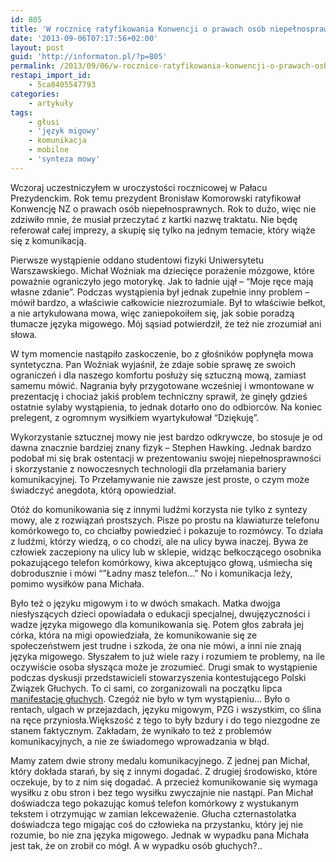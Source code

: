 ```yaml
---
id: 805
title: 'W rocznicę ratyfikowania Konwencji o prawach osób niepełnosprawnych o komunikowaniu się'
date: '2013-09-06T07:17:56+02:00'
layout: post
guid: 'http://informaton.pl/?p=805'
permalink: /2013/09/06/w-rocznice-ratyfikowania-konwencji-o-prawach-osb-niepelnosprawnych-o-komunikowaniu-sie/
restapi_import_id:
    - 5ca8405547793
categories:
    - artykuły
tags:
    - głusi
    - 'język migowy'
    - komunikacja
    - mobilne
    - 'synteza mowy'
---
```


Wczoraj uczestniczyłem w uroczystości rocznicowej w Pałacu Prezydenckim. Rok temu prezydent Bronisław Komorowski ratyfikował Konwencję NZ o prawach osób niepełnosprawnych. Rok to dużo, więc nie zdziwiło mnie, że musiał przeczytać z kartki nazwę traktatu. Nie będę referował całej imprezy, a skupię się tylko na jednym temacie, który wiąże się z komunikacją.

Pierwsze wystąpienie oddano studentowi fizyki Uniwersytetu Warszawskiego. Michał Woźniak ma dziecięce porażenie mózgowe, które poważnie ograniczyło jego motorykę. Jak to ładnie ujął – “Moje ręce mają własne zdanie”. Podczas wystąpienia był jednak zupełnie inny problem – mówił bardzo, a właściwie całkowicie niezrozumiale. Był to właściwie bełkot, a nie artykułowana mowa, więc zaniepokoiłem się, jak sobie poradzą tłumacze języka migowego. Mój sąsiad potwierdził, że też nie zrozumiał ani słowa.

W tym momencie nastąpiło zaskoczenie, bo z głośników popłynęła mowa syntetyczna. Pan Woźniak wyjaśnił, że zdaje sobie sprawę ze swoich ograniczeń i dla naszego komfortu posłuży się sztuczną mową, zamiast samemu mówić. Nagrania były przygotowane wcześniej i wmontowane w prezentację i chociaż jakiś problem techniczny sprawił, że ginęły gdzieś ostatnie sylaby wystąpienia, to jednak dotarło ono do odbiorców. Na koniec prelegent, z ogromnym wysiłkiem wyartykułował “Dziękuję”.

Wykorzystanie sztucznej mowy nie jest bardzo odkrywcze, bo stosuje je od dawna znacznie bardziej znany fizyk – Stephen Hawking. Jednak bardzo podobał mi się brak ostentacji w prezentowaniu swojej niepełnosprawności i skorzystanie z nowoczesnych technologii dla przełamania bariery komunikacyjnej. To Przełamywanie nie zawsze jest proste, o czym może świadczyć anegdota, którą opowiedział.

Otóż do komunikowania się z innymi ludźmi korzysta nie tylko z syntezy mowy, ale z rozwiązań prostszych. Pisze po prostu na klawiaturze telefonu komórkowego to, co chciałby powiedzieć i pokazuje to rozmówcy. To działa z ludźmi, którzy wiedzą, o co chodzi, ale na ulicy bywa inaczej. Bywa że człowiek zaczepiony na ulicy lub w sklepie, widząc bełkoczącego osobnika pokazującego telefon komórkowy, kiwa akceptująco głową, uśmiecha się dobrodusznie i mówi “”Ładny masz telefon…” No i komunikacja leży, pomimo wysiłków pana Michała.

Było też o języku migowym i to w dwóch smakach. Matka dwojga niesłyszących dzieci opowiadała o edukacji specjalnej, dwujęzyczności i wadze języka migowego dla komunikowania się. Potem głos zabrała jej córka, która na migi opowiedziała, że komunikowanie się ze społeczeństwem jest trudne i szkoda, że ona nie mówi, a inni nie znają języka migowego. Słyszałem to już wiele razy i rozumiem te problemy, na ile oczywiście osoba słysząca może je zrozumieć. Drugi smak to wystąpienie podczas dyskusji przedstawicieli stowarzyszenia kontestującego Polski Związek Głuchych. To ci sami, co zorganizowali na początku lipca [manifestację głuchych](http://informaton.pl/?p=740). Czegóż nie było w tym wystąpieniu… Było o rentach, ulgach w przejazdach, języku migowym, PZG i wszystkim, co ślina na ręce przyniosła.Większość z tego to były bzdury i do tego niezgodne ze stanem faktycznym. Zakładam, że wynikało to też z problemów komunikacyjnych, a nie ze świadomego wprowadzania w błąd.

Mamy zatem dwie strony medalu komunikacyjnego. Z jednej pan Michał, który dokłada starań, by się z innymi dogadać. Z drugiej środowisko, które oczekuje, by to z nim się dogadać. A przecież komunikowanie się wymaga wysiłku z obu stron i bez tego wysiłku zwyczajnie nie nastąpi. Pan Michał doświadcza tego pokazując komuś telefon komórkowy z wystukanym tekstem i otrzymując w zamian lekceważenie. Głucha czternastolatka doświadcza tego migając coś do człowieka na przystanku, który jej nie rozumie, bo nie zna języka migowego. Jednak w wypadku pana Michała jest tak, że on zrobił co mógł. A w wypadku osób głuchych?..